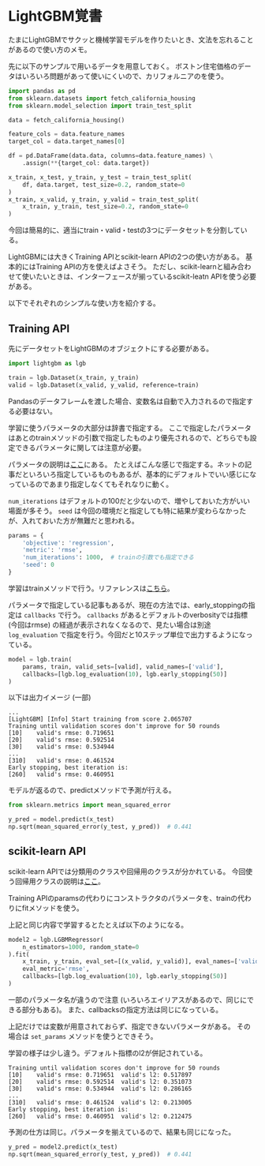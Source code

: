 # LightGBM覚書

たまにLightGBMでサクッと機械学習モデルを作りたいとき、文法を忘れることがあるので使い方のメモ。

先に以下のサンプルで用いるデータを用意しておく。
ボストン住宅価格のデータはいろいろ問題があって使いにくいので、カリフォルニアのを使う。

```python
import pandas as pd
from sklearn.datasets import fetch_california_housing
from sklearn.model_selection import train_test_split

data = fetch_california_housing()

feature_cols = data.feature_names
target_col = data.target_names[0]

df = pd.DataFrame(data.data, columns=data.feature_names) \
    .assign(**{target_col: data.target})

x_train, x_test, y_train, y_test = train_test_split(
    df, data.target, test_size=0.2, random_state=0
)
x_train, x_valid, y_train, y_valid = train_test_split(
    x_train, y_train, test_size=0.2, random_state=0
)
```

今回は簡易的に、適当にtrain・valid・testの3つにデータセットを分割している。

LightGBMには大きくTraining APIとscikit-learn APIの2つの使い方がある。
基本的にはTraining APIの方を使えばよさそう。
ただし、scikit-learnと組み合わせて使いたいときは、インターフェースが揃っているscikit-leatn APIを使う必要がある。

以下でそれぞれのシンプルな使い方を紹介する。

## Training API

先にデータセットをLightGBMのオブジェクトにする必要がある。

```python
import lightgbm as lgb

train = lgb.Dataset(x_train, y_train)
valid = lgb.Dataset(x_valid, y_valid, reference=train)
```

Pandasのデータフレームを渡した場合、変数名は自動で入力されるので指定する必要はない。

学習に使うパラメータの大部分は辞書で指定する。
ここで指定したパラメータはあとのtrainメソッドの引数で指定したものより優先されるので、どちらでも設定できるパラメータに関しては注意が必要。

パラメータの説明は[ここ](https://lightgbm.readthedocs.io/en/latest/Parameters.html)にある。
たとえばこんな感じで指定する。ネットの記事だといろいろ指定しているものもあるが、基本的にデフォルトでいい感じになっているのであまり指定しなくてもそれなりに動く。

`num_iterations` はデフォルトの100だと少ないので、増やしておいた方がいい場面が多そう。
`seed` は今回の環境だと指定しても特に結果が変わらなかったが、入れておいた方が無難だと思われる。

```python
params = {
    'objective': 'regression',
    'metric': 'rmse',
    'num_iterations': 1000,  # trainの引数でも指定できる
    'seed': 0
}
```

学習はtrainメソッドで行う。リファレンスは[こちら](https://lightgbm.readthedocs.io/en/latest/pythonapi/lightgbm.train.html)。

パラメータで指定している記事もあるが、現在の方法では、early_stoppingの指定は `callbacks` で行う。
`callbacks` があるとデフォルトのverbosityでは指標 (今回はrmse) の経過が表示されなくなるので、見たい場合は別途 `log_evaluation` で指定を行う。今回だと10ステップ単位で出力するようになっている。

```python
model = lgb.train(
    params, train, valid_sets=[valid], valid_names=['valid'],
    callbacks=[lgb.log_evaluation(10), lgb.early_stopping(50)]
)
```

以下は出力イメージ (一部)

```
...
[LightGBM] [Info] Start training from score 2.065707
Training until validation scores don't improve for 50 rounds
[10]	valid's rmse: 0.719651
[20]	valid's rmse: 0.592514
[30]	valid's rmse: 0.534944
...
[310]	valid's rmse: 0.461524
Early stopping, best iteration is:
[260]	valid's rmse: 0.460951
```

モデルが返るので、predictメソッドで予測が行える。

```python
from sklearn.metrics import mean_squared_error

y_pred = model.predict(x_test)
np.sqrt(mean_squared_error(y_test, y_pred))  # 0.441
```

## scikit-learn API

scikit-learn APIでは分類用のクラスや回帰用のクラスが分かれている。
今回使う回帰用クラスの説明は[ここ](https://lightgbm.readthedocs.io/en/latest/pythonapi/lightgbm.LGBMRegressor.html#lightgbm.LGBMRegressor)。

Training APIのparamsの代わりにコンストラクタのパラメータを、trainの代わりにfitメソッドを使う。

上記と同じ内容で学習するとたとえば以下のようになる。

```python
model2 = lgb.LGBMRegressor(
    n_estimators=1000, random_state=0
).fit(
    x_train, y_train, eval_set=[(x_valid, y_valid)], eval_names=['valid'],
    eval_metric='rmse',
    callbacks=[lgb.log_evaluation(10), lgb.early_stopping(50)]
)
```

一部のパラメータ名が違うので注意 (いろいろエイリアスがあるので、同じにできる部分もある)。
また、callbacksの指定方法は同じになっている。

上記だけでは変数が用意されておらず、指定できないパラメータがある。
その場合は `set_params` メソッドを使うとできそう。

学習の様子は少し違う。デフォルト指標のl2が併記されている。

```
Training until validation scores don't improve for 50 rounds
[10]	valid's rmse: 0.719651	valid's l2: 0.517897
[20]	valid's rmse: 0.592514	valid's l2: 0.351073
[30]	valid's rmse: 0.534944	valid's l2: 0.286165
...
[310]	valid's rmse: 0.461524	valid's l2: 0.213005
Early stopping, best iteration is:
[260]	valid's rmse: 0.460951	valid's l2: 0.212475
```

予測の仕方は同じ。パラメータを揃えているので、結果も同じになった。

```python
y_pred = model2.predict(x_test)
np.sqrt(mean_squared_error(y_test, y_pred))  # 0.441
```
